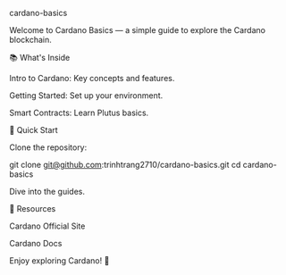 cardano-basics

Welcome to Cardano Basics — a simple guide to explore the Cardano blockchain.

📚 What's Inside

Intro to Cardano: Key concepts and features.

Getting Started: Set up your environment.

Smart Contracts: Learn Plutus basics.

🚀 Quick Start

Clone the repository:

git clone git@github.com:trinhtrang2710/cardano-basics.git
cd cardano-basics

Dive into the guides.

📌 Resources

Cardano Official Site

Cardano Docs

Enjoy exploring Cardano! 🚀

